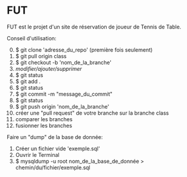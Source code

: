 # FUT

FUT est le projet d'un site de réservation de joueur de Tennis de Table.

Conseil d'utilisation:

0.  $ git clone 'adresse_du_repo' (première fois seulement)
1.  $ git pull origin class
2.  $ git checkout -b 'nom_de_la_branche'
3.  _modifier/ajouter/supprimer_
4.  $ git status
5.  $ git add .
6.  $ git status
7.  $ git commit -m "message_du_commit"
8.  $ git status
9.  $ git push origin 'nom_de_la_branche'
10. créer une "pull request" de votre branche sur la branche class
11. comparer les branches
12. fusionner les branches

Faire un "dump" de la base de donnée:

1. Créer un fichier vide 'exemple.sql'
2. Ouvrir le Terminal
3. $ mysqldump -u root nom_de_la_base_de_donnée > chemin/du/fichier/exemple.sql
